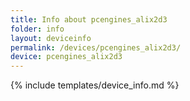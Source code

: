 ```yaml
---
title: Info about pcengines_alix2d3
folder: info
layout: deviceinfo
permalink: /devices/pcengines_alix2d3/
device: pcengines_alix2d3
---
```

{% include templates/device_info.md %}
